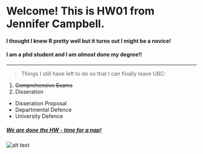 # Welcome! This is HW01 from Jennifer Campbell. 
#### I thought I knew R pretty well but it turns out I might be a novice!
#### I am a phd student and I am *almost* **done my degree**!! 

***
>Things I still have left to do so that I can finally leave UBC: 

1. ~~Comprehensive Exams~~
2. Disseration
+ Disseration Proposal
+ Departmental Defence
+ University Defence


##### [We are **done** the HW - time for a nap!](https://i.imgur.com/N04YiWp.gifv) #####

![alt text](https://imgs.xkcd.com/comics/stove_ownership.png "Although maybe it's just a phase, like freshman year of college when I realized I could just buy frosting in a can.")